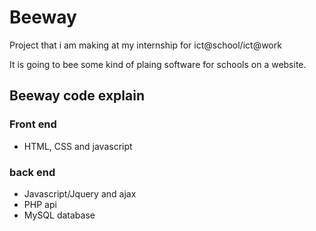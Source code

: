 # Beeway
Project that i am making at my internship for ict@school/ict@work

It is going to bee some kind of plaing software for schools on a website.

## Beeway code explain</h2>
### Front end</h3>
- HTML, CSS and javascript

### back end</h3>
- Javascript/Jquery and ajax
- PHP api
- MySQL database
